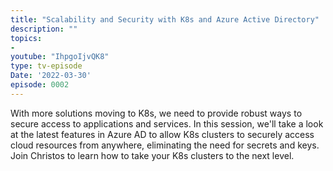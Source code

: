```yaml
---
title: "Scalability and Security with K8s and Azure Active Directory"
description: ""
topics:
- 
youtube: "IhpgoIjvQK8"
type: tv-episode
Date: '2022-03-30'
episode: 0002
---
```


With more solutions moving to K8s, we need to provide robust ways to secure access to applications and services. In this session, we'll take a look at the latest features in Azure AD to allow K8s clusters to securely access cloud resources from anywhere, eliminating the need for secrets and keys. Join Christos to learn how to take your K8s clusters to the next level.